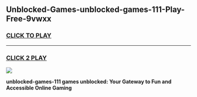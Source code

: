 
## Unblocked-Games-unblocked-games-111-Play-Free-9vwxx
<h3>
<a href="https://premium76.site?title=unblocked-games-111&ref=21A">CLICK TO PLAY</a></h3>
<hr>

<h3>
<a href="https://premium76.site?title=unblocked-games-111&ref=21A">CLICK 2 PLAY</a>
  
</h3>

<a href="https://premium76.site?title=unblocked-games-111&ref=21A"><img src="https://clearcache.store/games.png"></a>


**unblocked-games-111 games unblocked: Your Gateway to Fun and Accessible Online Gaming**
